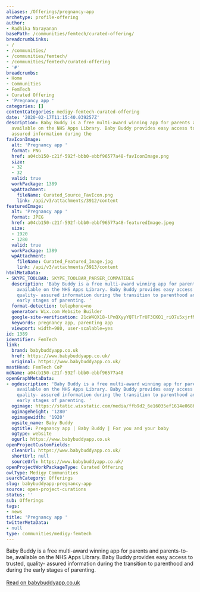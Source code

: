 ```yaml
---
aliases: /Offerings/pregnancy-app
archetype: profile-offering
author:
- Radhika Narayanan
basePath: /communities/femtech/curated-offering/
breadcrumbLinks:
- /
- /communities/
- /communities/femtech/
- /communities/femtech/curated-offering
- '#'
breadcrumbs:
- Home
- Communities
- FemTech
- Curated Offering
- 'Pregnancy app '
categories: []
contentCategories: medigy-femtech-curated-offering
date: '2020-02-17T11:15:40.039257Z'
description: Baby Buddy is a free multi-award winning app for parents and parents-to-be,
  available on the NHS Apps Library. Baby Buddy provides easy access to trusted, quality-
  assured information during the
favIconImage:
  alt: 'Pregnancy app '
  format: PNG
  href: a04cb150-c21f-592f-bbb0-ebbf96577a48-favIconImage.png
  size:
  - 32
  - 32
  valid: true
  workPackage: 1389
  wpAttachment:
    fileName: Curated_Source_FavIcon.png
    link: /api/v3/attachments/3912/content
featuredImage:
  alt: 'Pregnancy app '
  format: JPEG
  href: a04cb150-c21f-592f-bbb0-ebbf96577a48-featuredImage.jpeg
  size:
  - 1920
  - 1280
  valid: true
  workPackage: 1389
  wpAttachment:
    fileName: Curated_Featured_Image.jpg
    link: /api/v3/attachments/3913/content
htmlMetaData:
- SKYPE_TOOLBAR: SKYPE_TOOLBAR_PARSER_COMPATIBLE
  description: 'Baby Buddy is a free multi-award winning app for parents and parents-to-be,
    available on the NHS Apps Library. Baby Buddy provides easy access to trusted,
    quality- assured information during the transition to parenthood and during the
    early stages of parenting. '
  format-detection: telephone=no
  generator: Wix.com Website Builder
  google-site-verification: 21cW4QX18-lPnQXyyYQTlrTrUF3CKO1_riO7u5xjrfM
  keywords: pregnancy app, parenting app
  viewport: width=980, user-scalable=yes
id: 1389
identifier: FemTech
link:
  brand: babybuddyapp.co.uk
  href: https://www.babybuddyapp.co.uk/
  original: https://www.babybuddyapp.co.uk/
mastHead: FemTech CoP
mdName: a04cb150-c21f-592f-bbb0-ebbf96577a48
openGraphMetaData:
- ogdescription: 'Baby Buddy is a free multi-award winning app for parents and parents-to-be,
    available on the NHS Apps Library. Baby Buddy provides easy access to trusted,
    quality- assured information during the transition to parenthood and during the
    early stages of parenting. '
  ogimage: https://static.wixstatic.com/media/ffb9d2_6e16035ef1614e068bc4b59a56a35bf3~mv2_d_1920_1280_s_2.jpg/v1/fill/w_1920,h_1280,al_c/ffb9d2_6e16035ef1614e068bc4b59a56a35bf3~mv2_d_1920_1280_s_2.jpg
  ogimageheight: '1280'
  ogimagewidth: '1920'
  ogsite_name: Baby Buddy
  ogtitle: Pregnancy app | Baby Buddy | For you and your baby
  ogtype: website
  ogurl: https://www.babybuddyapp.co.uk
openProjectCustomFields:
  cleanUrl: https://www.babybuddyapp.co.uk/
  shortUrl: null
  sourceUrl: https://www.babybuddyapp.co.uk/
openProjectWorkPackageType: Curated Offering
owlType: Medigy Communities
searchCategory: Offerings
slug: babybuddyapp-pregnancy-app
source: open-project-curations
status: ''
sub: Offerings
tags:
- news
title: 'Pregnancy app '
twitterMetaData:
- null
type: communities/medigy-femtech
---
```


Baby Buddy is a free multi-award winning app for parents and parents-to-be, available on the NHS Apps Library. Baby Buddy provides easy access to trusted, quality- assured information during the transition to parenthood and during the early stages of parenting. <br><br><a target="_blank" href=https://www.babybuddyapp.co.uk/>Read on babybuddyapp.co.uk</a>